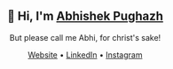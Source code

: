 <h2 align="center">👋 Hi, I'm <a href="https://abhishekpughazh.super.site/">Abhishek Pughazh</a></h2>
<p align="center"> But please call me Abhi, for christ's sake! </p>
<p align="center">
  <a href="https://abhishekpughazh.super.site/">Website</a> •
  <a href="https://www.linkedin.com/in/abhishekpughazh/">LinkedIn</a> •
  <a href="https://www.instagram.com/abhishek_pughazh/">Instagram</a>
</p>
